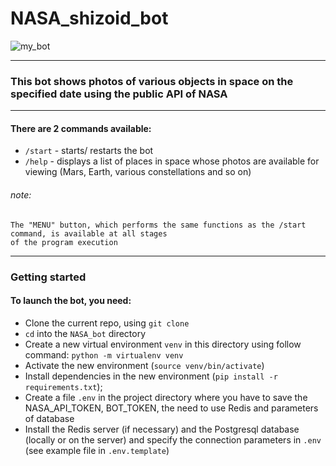 # NASA_shizoid_bot

![my_bot](https://fotogaleri.star.com.tr/fotogaleri/act/2020/01/16/1601202015791813192c6a0012.jpg)

***
### This bot shows photos of various objects in space on the specified date using the public API of NASA
***

#### There are 2 commands available:
* `/start` - starts/ restarts the bot
* `/help` - displays a list of places in space whose photos are available for viewing (Mars, Earth, various constellations and so on)

###### note:
    The "MENU" button, which performs the same functions as the /start command, is available at all stages 
    of the program execution
***

### Getting started
#### To launch the bot, you need:
* Clone the current repo, using `git clone`
* `cd` into the `NASA_bot` directory 
* Create a new virtual environment `venv` in this directory using follow command: `python -m virtualenv venv`
* Activate the new environment (`source venv/bin/activate`)
* Install dependencies in the new environment (`pip install -r requirements.txt`);
* Create a file `.env` in the project directory where you have to save the NASA_API_TOKEN, BOT_TOKEN,
the need to use Redis and parameters of database 
* Install the Redis server (if necessary) and the Postgresql database (locally or on the server)
and specify the connection parameters in `.env` (see example file in `.env.template`)
